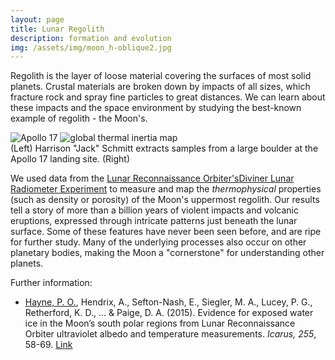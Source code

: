 ```yaml
---
layout: page
title: Lunar Regolith
description: formation and evolution
img: /assets/img/moon_h-oblique2.jpg
---
```


Regolith is the layer of loose material covering the surfaces of most solid planets.
Crustal materials are broken down by impacts of all sizes, which fracture rock
and spray fine particles to great distances. We can learn about these impacts
and the space environment by studying the best-known example of regolith - the Moon's.

<div class="img_row">
    <img class="col two" src="{{ site.baseurl }}/assets/img/jack-schmitt.jpg" alt="Apollo 17" title="Apollo 17"/>
    <img class="col one" src="{{ site.baseurl }}/assets/img/moon_h-oblique.jpg" alt="global thermal inertia map" title="h-map"/>
</div>
<div class="col three caption">
    (Left) Harrison "Jack" Schmitt extracts samples from a large boulder at the Apollo 17 landing site.
    (Right)
</div>

We used data from the <a href="https://www.nasa.gov/mission_pages/LRO/main/index.html" target="\_blank">Lunar Reconnaissance Orbiter's</a><a href="https://diviner.ucla.edu" target="\_blank">Diviner Lunar Radiometer Experiment</a>
to measure and map the <i>thermophysical</i> properties (such as density or porosity) of the Moon's uppermost regolith.
Our results tell a story of more than a billion years of violent impacts and
volcanic eruptions, expressed through intricate patterns just beneath the lunar surface.
Some of these features have never been seen before, and are ripe for further study.
Many of the underlying processes also occur on other planetary bodies, making the
Moon a "cornerstone" for understanding other planets.

Further information:
<div class="publications">
<ul>
<li><u>Hayne, P. O.</u>, Hendrix, A., Sefton-Nash, E., Siegler, M. A., Lucey, P. G., Retherford, K. D., ... & Paige, D. A. (2015). Evidence for exposed water ice in the Moon’s south polar regions from Lunar Reconnaissance Orbiter ultraviolet albedo and temperature measurements. <i>Icarus, 255</i>, 58-69.
<a href="https://www.sciencedirect.com/science/article/pii/S0019103515001335">Link</a></li>
</ul>
</div>
